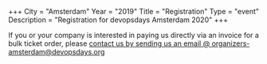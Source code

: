 +++
City = "Amsterdam"
Year = "2019"
Title = "Registration"
Type = "event"
Description = "Registration for devopsdays Amsterdam 2020"
+++

<div style="width:100%; text-align:left;">

<div class = "col-md-12">
  If you or your company is interested in paying us directly via an invoice for a bulk ticket order, please <a href="mailto:organizers-amsterdam@devopsdays.org?subject=devopsdays%20AMS%202029%20-%20Pay%20Direct%20with%20Invoice">contact us by sending us an email @ organizers-amsterdam@devopsdays.org</a>
</div>

<br>
<br>

<div class = "col-md-12">
<script src='https://js.tito.io/v1' async></script>
<link rel="stylesheet" type="text/css" href='https://css.tito.io/v1.1' />
<tito-widget event="devopdays-amsterdam/2020"></tito-widget>
</div>
</div>
